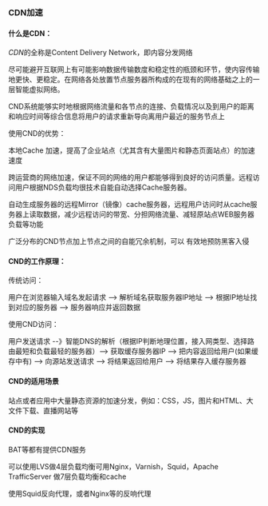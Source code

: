 ### CDN加速



#### 什么是CDN：

*CDN*的全称是Content Delivery Network，即内容分发网络

尽可能避开互联网上有可能影响数据传输数度和稳定性的瓶颈和环节，使内容传输地更快、更稳定。在网络各处放置节点服务器所构成的在现有的网络基础之上的一层智能虚拟网络。

CND系统能够实时地根据网络流量和各节点的连接、负载情况以及到用户的距离和响应时间等综合信息将用户的请求重新导向离用户最近的服务节点上



使用CND的优势：

本地Cache 加速，提高了企业站点（尤其含有大量图片和静态页面站点）的加速速度

跨运营商的网络加速，保证不同的网络的用户都能够得到良好的访问质量。远程访问用户根据NDS负载均很技术自能自动选择Cache服务器。

自动生成服务器的远程Mirror（镜像）cache服务器，远程用户访问时从cache服务器上读取数据，减少远程访问的带宽、分担网络流量、减轻原站点WEB服务器负载等功能

广泛分布的CND节点加上节点之间的自能冗余机制，可以 有效地预防黑客入侵



#### CND的工作原理：

传统访问：

用户在浏览器输入域名发起请求 --> 解析域名获取服务器IP地址 --> 根据IP地址找到对应的服务器 --> 服务器响应并返回数据

使用CND访问：

用户发送请求 --》智能DNS的解析（根据IP判断地理位置，接入网类型、选择路由最短和负载最轻的服务器）--> 获取缓存服务器IP --> 把内容返回给用户(如果缓存中有) --> 向源站发送请求 --> 将结果返回给用户 --> 将结果存入缓存服务器

 

#### CND的适用场景

站点或者应用中大量静态资源的加速分发，例如：CSS，JS，图片和HTML、大文件下载、直播网站等



#### CND的实现

BAT等都有提供CDN服务

可以使用LVS做4层负载均衡可用Nginx，Varnish，Squid，Apache TrafficServer 做7层负载均衡和cache

使用Squid反向代理，或者Nginx等的反响代理



